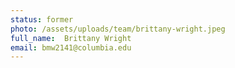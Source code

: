 ```yaml
---
status: former
photo: /assets/uploads/team/brittany-wright.jpeg
full_name:  Brittany Wright
email: bmw2141@columbia.edu
---
```

